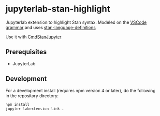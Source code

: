 # jupyterlab-stan-highlight

Jupyterlab extension to highlight Stan syntax. 
Modeled on the [VSCode grammar](https://github.com/ivan-bocharov/stan-vscode) and uses 
[stan-language-definitions](https://github.com/jrnold/stan-language-definitions)

Use it with [CmdStanJupyter](https://github.com/WardBrian/CmdStanJupyter)


## Prerequisites

* JupyterLab

<!-- ## Installation

To install using pip:

```bash
jupyter labextension install jupyterlab-stan-highlight
``` -->

## Development

For a development install (requires npm version 4 or later), do the following in the repository directory:

```bash
npm install
jupyter labextension link .
```
